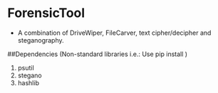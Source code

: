 # ForensicTool
* A combination of DriveWiper, FileCarver, text cipher/decipher and steganography.


##Dependencies (Non-standard libraries i.e.: Use pip install )
1. psutil
2. stegano
3. hashlib
